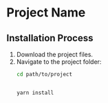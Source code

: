 # Project Name

## Installation Process

1. Download the project files.
2. Navigate to the project folder:
   ```bash
   cd path/to/project


   yarn install





